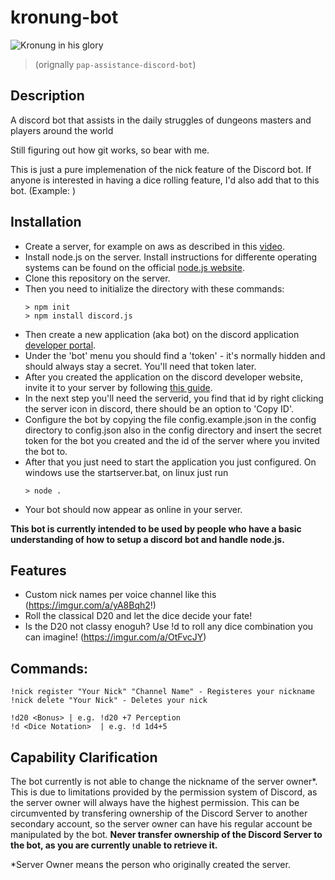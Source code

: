 # kronung-bot

![Kronung in his glory](https://user-images.githubusercontent.com/734535/107870044-04143300-6e4a-11eb-92f0-15962992e879.png)

> (orignally `pap-assistance-discord-bot`)

## Description
A discord bot that assists in the daily struggles of dungeons masters and players around the world

Still figuring out how git works, so bear with me.



This is just a pure implemenation of the nick feature of the Discord bot. If anyone is interested in having a dice rolling feature, I'd also add that to this bot. (Example: )

## Installation
- Create a server, for example on aws as described in this [video](https://www.youtube.com/watch?v=W4FTfaHTmB4).
- Install node.js on the server. Install instructions for differente operating systems can be found on the official [node.js website](https://nodejs.org/en/download/).
- Clone this repository on the server.
- Then you need to initialize the directory with these commands:
    ```
    > npm init
    > npm install discord.js
    ```
- Then create a new application (aka bot) on the discord application [developer portal](https://discordapp.com/developers/applications).
- Under the 'bot' menu you should find a 'token' - it's normally hidden and should always stay a secret. You'll need that token later.
- After you created the application on the discord developer website, invite it to your server by following [this guide](https://discordjs.guide/preparations/adding-your-bot-to-servers.html#bot-invite-links).
- In the next step you'll need the serverid, you find that id by right clicking the server icon in discord, there should be an option to 'Copy ID'.
- Configure the bot by copying the file config.example.json in the config directory to config.json also in the config directory and insert the secret token for the bot you created and the id of the server where you invited the bot to.
- After that you just need to start the application you just configured. On windows use the startserver.bat, on linux just run
    ```
    > node .
    ```
- Your bot should now appear as online in your server.

<b> This bot is currently intended to be used by people who have a basic understanding of how to setup a discord bot and handle node.js. </b>

## Features

- Custom nick names per voice channel like this (https://imgur.com/a/yA8Bqh2!)
- Roll the classical D20 and let the dice decide your fate!
- Is the D20 not classy enoguh? Use !d <Dice Notation> to roll any dice combination you can imagine! (https://imgur.com/a/OtFvcJY)
    
## Commands:
    !nick register "Your Nick" "Channel Name" - Registeres your nickname
    !nick delete "Your Nick" - Deletes your nick
    
    !d20 <Bonus> | e.g. !d20 +7 Perception
    !d <Dice Notation>  | e.g. !d 1d4+5

## Capability Clarification
The bot currently is not able to change the nickname of the server owner*.
This is due to limitations provided by the permission system of Discord, as the server owner will always have the highest permission.
This can be circumvented by transfering ownership of the Discord Server to another secondary account, so the server owner can have his regular account be manipulated by the bot.
<b>Never transfer ownership of the Discord Server to the bot, as you are currently unable to retrieve it.</b>

*Server Owner means the person who originally created the server.

